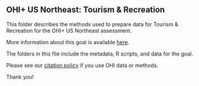 ## OHI+ US Northeast: Tourism & Recreation

This folder describes the methods used to prepare data for Tourism & Recreation for the OHI+ US Northeast assessment.

More information about this goal is available [here](http://ohi-science.org/goals/#tourism-and-recreation).
                                                       
The folders in this file include the metadata, R scripts, and data for the goal.
                                                    
                                                     
Please see our [citation policy](http://ohi-science.org/citation-policy/) if you use OHI data or methods.
                                                     
Thank you!
